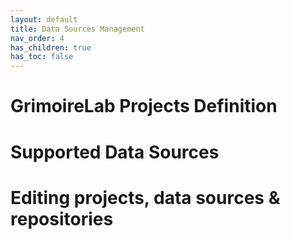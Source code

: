 ```yaml
---
layout: default
title: Data Sources Management
nav_order: 4
has_children: true
has_toc: false
---
```


# GrimoireLab Projects Definition

# Supported Data Sources

# Editing projects, data sources & repositories